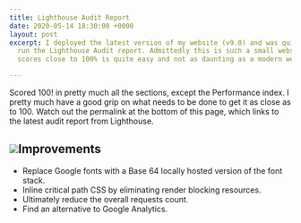 ```yaml
---
title: Lighthouse Audit Report
date: 2020-05-14 18:30:00 +0000
layout: post
excerpt: I deployed the latest version of my website (v9.0) and was quite keen to
  run the Lighthouse Audit report. Admittedly this is such a small website that getting
  scores close to 100% is quite easy and not as daunting as a modern web app.

---
```

Scored 100! in pretty much all the sections, except the Performance index. I pretty much have a good grip on what needs to be done to get it as close as to 100. Watch out the permalink at the bottom of this page, which links to the latest audit report from Lighthouse.

## ![](https://res.cloudinary.com/dw9fem4ki/image/upload/v1589702606/Capture_xplsdy.png)Improvements

* Replace Google fonts with a Base 64 locally hosted version of the font stack.
* Inline critical path CSS by eliminating render blocking resources.
* Ultimately reduce the overall requests count.
* Find an alternative to Google Analytics.